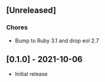 ## [Unreleased]

### Chores
- Bump to Ruby 3.1 and drop eol 2.7

## [0.1.0] - 2021-10-06

- Initial release
